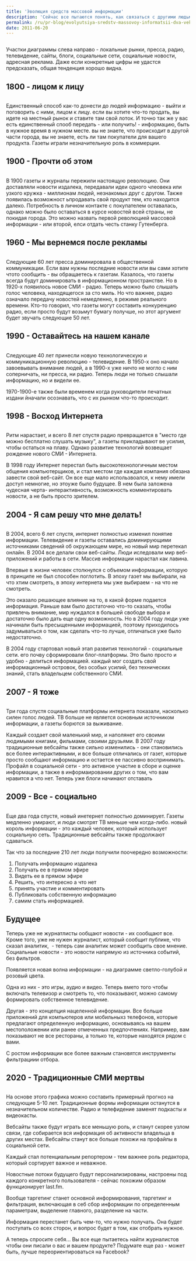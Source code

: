 ```yaml
---
title: 'Эволюция средств массовой информации'
description: 'Сейчас все пытаются понять, как связаться с другими людьми. Раньше это было проще - вы просто размещаете рекламное сообщение в подходящей газете. Сейчас такой метод уже не работает. Так как соединяются люди в наши дни?'
permalink: /ru/pr-blog/evolyutsiya-sredstv-massovoy-informatsii-dva-veka
date: 2011-06-20
---
```


<img src="http://cdn.baekdal.com/2009/marketflow1.jpg" alt="">
<p>Участки диаграммы слева направо - локальные рынки, пресса, радио, телевидение, сайты, блоги, социальные сети, социальные новости, адресная реклама. Даже если конкретные цифры не удастся предсказать, общая тенденция хорошо видна.</p>
<h2>1800 - лицом к лицу</h2>

<img src="http://cdn.baekdal.com/2009/marketflow2.jpg" alt="">
<p>Единственный способ как-то донести до людей информацию - выйти и поговорить с ними, лицом к лицу. если вы хотите что-то продать, вы идете на местный рынок и ставите там свой лоток. И точно так же у вас есть единственный спооб передать - или получить! - информацию, быть в нужное время в нужном месте. вы не знаете, что происходит в другой части города, вы не знаете, есть ли там покупатели для вашего продукта. Газеты играли незначительную роль в коммерции.</p>
<h2>1900 - Прочти об этом</h2>

<img src="http://cdn.baekdal.com/2009/marketflow3.jpg" alt="">
<p>В 1900 газеты и журналы пережили настоящую революцию. Они доставляли новости издалека, передавали идеи одного члеовека или узкого кружка - миллионам людей, незнакомых друг с другом. Также появилась возможност ьпродавать свой продукт тем, кто находится далеко. Потребность в личном контакте с покупателем оставалась, однако можно было оставаться в курсе новостей всей страны, не покидая города. Это можно назвать первой революцией массовой информации - или второй, елси отдать честь станку Гутенберга.</p>
<h2>1960 - Мы вернемся после рекламы</h2>

<img src="http://cdn.baekdal.com/2009/marketflow4.jpg" alt="">
<p>Следующие 60 лет пресса доминировала в общественной коммуникации. Если вам нужны последние новости или вы сами хотите чтото сообщить - вы обращаетесь к газетам. Казалось, что газеты всегда будут доминировать в информационном пространстве. Но в 1920-х появилось новое СМИ - радио. Теперь можно было слышать голос человека, находящегося за сто миль. Но что важнее, радио означало передачу новостей немедленно, в режиме реального времени. Кто-то говорил, что газеты могут составить конкуренцию радио, если просто будут возьмут бумагу получше, но этот аргумент будет звучать следующие 50 лет.</p>
<h2>1990 - Оставайтесь на нашем канале</h2>

<img src="http://cdn.baekdal.com/2009/marketflow5.jpg" alt="">
<p>Следующие 40 лет принесли новую технологическую и коммуникационную революцию - телевидение. В 1950-х оно начало завоевывать внимание людей, а в 1990-х уже ничто не могло с ним соперничать, ни пресса, ни радио. Теперь люди не только слышали информацию, но и видели ее. </p>
<p>1970-1900-е также были временем когда руководители печатных издани йначали осознавать, что с их рынком что-то происходит. </p>
<h2>1998 - Восход Интернета</h2>

<img src="http://cdn.baekdal.com/2009/marketflow6.jpg" alt="">
<p>Ритм нарастает, и всего 8 лет спустя радио превращается в &quot;место где можно бесплатно слушать музыку&quot;, а газеты прикладывают ве усилия, чтобы остаться на плаву. Однако развитие технологий возвещает рождение нового СМИ - Интернета.</p>
<p>В 1998 году Интернет перестал быть высокотехнологичным местом общения компьютерщиков, и стал местом где каждая компания обязана завести свой веб-сайт. Он все еще мало использвоался, к нему имели доступ немногие, но этоуже было будущее. В нем была заложена чудесная черта-  интерактивность, возможность комментировать новости, а не быть просто зрителем. </p>
<h2>2004 - Я сам решу что мне делать!</h2>

<img src="http://cdn.baekdal.com/2009/marketflow8.jpg" alt="">
<p>В 2004, всего 6 лет спустя, интернет полностью изменил понятие информации. Телевидение и газеты оставались доминирующими источниками сведений об окружающем мире, но новый мир перетекал онлайн.  В 2004 все делали свои веб-сайты. Люди иследовали мир веб-приложений и работы в сети. Массив информации нарастал как лавина. </p>
<p>Впервые в жизни человек столкнулся с объемом информации, которую в принципе не был способен поглотить. В эпоху газет мы выбирали, на что хтим смотреть, в эпоху интернета мы уже выбираем - на что не смотреть. </p>
<p>Это оказало решающее влияние на то, в какой форме подается информация. Раньше вам было достаточно что-то сказать, чтобы привлечь внимание, мир нуждался в большей свободе выбора и достаточно было дать еще одну возможность.  Но в 2004 году люди уже начинали быть пресыщенными информацией, поэтому приходилось задумываться о том, как сделать что-то лучше, отличаться уже было недостаточно.</p>
<p>В 2004 году стартовал новый этап развития технологий - социальные сети. его почву сформировали блог-платформы. Это было просто и удобно - делиться информацией. каждый мог создать свой информационный островок, без особых усилий, без технических знаний, стать владельцем собственного СМИ. </p>
<h2>2007 - Я тоже</h2>

<img src="http://cdn.baekdal.com/2009/marketflow9.jpg" alt="">
<p>Три года спустя социальные платформы интернета показали, насколько силен голос людей. ТВ больше не является основным источником информации, а газеты борются за выживание. </p>
<p>Каждый создает свой маленький мир, и наполянет его своими людимыми книгами, фильмами, своими друзьями. В 2007 году традиционные вебсайты также сильно изменились - они становились все более интерактивными, и все больше отличались от газет, которые просто сообщают информацию и остается ее пассивно воспринимать. Профайл в социальной сети - это активное участие в сборе и оценке информации, а также в информаировании других о том, что вам нравится а что нет. Теперь уже блоги начинают отставать</p>
<h2>2009 - Все - социально</h2>

<img src="http://cdn.baekdal.com/2009/marketflow10.jpg" alt="">
<p>Еще два года спустя, новый инетернет полностью доминирует. Газеты медленно умирают, и люди смотрят ТВ меньше чем когда-либо. новый король информации - это каждый человек, который использует социальную сеть. Традиционные вебсайты также продолжают сдаваться. </p>
<p>Так что за последние 210 лет люди получили поочередно возможности:</p>
<ol>

  <li>Получать информацию издалека</li>

  <li>Получать ее в прямом эфире</li>

  <li>Видеть ее в прямом эфире</li>

  <li>Решить, что интересно а что нет</li>

  <li>принять участие и комментировать</li>

  <li>Публиковать собственную информацию</li>

  <li>самим стать информацией.</li>
</ol>

<h2>Будущее</h2>
<p>Теперь уже не журнатлисты ообщают новости - их сообщают все. Кроме того, уже не нужен журналист, который сообщит публике, что сказал аналитик,  - теперь сам аналитик может сообщить свое мнение. Социальные новости - это новости напрямую из источника событий, без фильтров.</p>
<p>Появляется новая волна информации - на диаграмме светло-голубой и розовый цвета.</p>
<p>Одна из них - это игры, аудио и видео. Теперь вмето того чтобы включать телевизор и смотреть то, что показывают, можно самому формировать собственное телевидение. </p>
<p>Другая - это концепция нацеленной информации. Все больше приложений для компьютеров или мобильныхз телефонов, которые предлагают определенную информацию, основываясь на вашем местоположении или ранее отмеченных предпочтениях. Например, вам показывают не все рестораны, а только те, которые находятся рядом с вами. </p>
<p>С ростом информации все более важным становятся инструменты фильтрациии отбора.</p>
<h2>2020 - Традиционные СМИ мертвы</h2>

<img src="http://cdn.baekdal.com/2009/marketflow11.jpg" alt="">
<p>На основе этого графика можно составить примерный прогноз на следующие 5-10 лет. Традиционные формы информации останутся в незначительном количестве. Радио и телефидение заменят подкасты и видеокасты. </p>
<p>Вебсайты также будут играть все меньшую роль, и станут скорее узлом связи, где собирается вся информация об активности владельца в других местах. Вебсайты станут все больше похожи на профайлы в социальной сети.</p>
<p>Каждый стал потенциальным репортером - тем важнее роль редактора, который сортирует важное и неважное. </p>
<p>Новостные потоки будущего будут персонализированы, настроены под каждого конкретного пользователя - сейчас похожим образом функционирует last.fm. </p>
<p>Вообще таргетинг станет основной информирования, таргетинг и фильтрация, включающая в себ сбор информации по определенным параметрам, выделение главного, разделение на части. </p>
<p>Информация перестанет быть чем-то, что нужно получать. Она будет поступать со всех сторон, и вопрос будет в том, как отобрать нужное. </p>
<p>А теперь спросите себя... Вы все еще пытаетесь найти журналистов чтобы они писали о вас и вашем продукте? Подумате еще раз - может быть, лучше переориентироваться на Facebook?</p>

